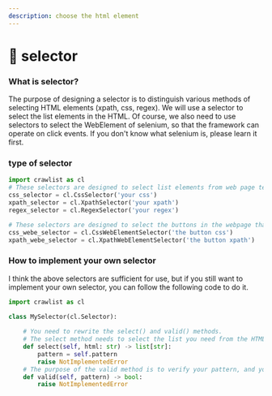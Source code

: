 ```yaml
---
description: choose the html element
---
```


# 👾 selector

### What is selector?

The purpose of designing a selector is to distinguish various methods of selecting HTML elements (xpath, css, regex). We will use a selector to select the list elements in the HTML. Of course, we also need to use selectors to select the WebElement of selenium, so that the framework can operate on click events. If you don't know what selenium is, please learn it first.

### type of selector

```python
import crawlist as cl
# These selectors are designed to select list elements from web page text
css_selector = cl.CssSelector('your css')
xpath_selector = cl.XpathSelector('your xpath')
regex_selector = cl.RegexSelector('your regex')

# These selectors are designed to select the buttons in the webpage that involve data increment
css_webe_selector = cl.CssWebElementSelector('the button css')
xpath_webe_selector = cl.XpathWebElementSelector('the button xpath')
```

### How to implement your own selector

I think the above selectors are sufficient for use, but if you still want to implement your own selector, you can follow the following code to do it.

```python
import crawlist as cl

class MySelector(cl.Selector):
    
    # You need to rewrite the select() and valid() methods.
    # The select method needs to select the list you need from the HTML text.
    def select(self, html: str) -> list[str]:
        pattern = self.pattern
        raise NotImplementedError
    # The purpose of the valid method is to verify your pattern, and you can also ignore it.
    def valid(self, pattern) -> bool:
        raise NotImplementedError
```
